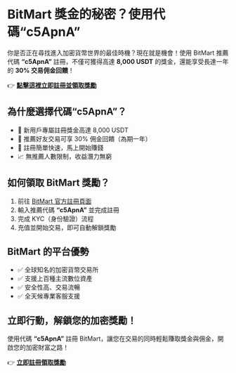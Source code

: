 <h1>BitMart 獎金的秘密？使用代碼“c5ApnA”</h1>

  <p>
    你是否正在尋找進入加密貨幣世界的最佳時機？現在就是機會！使用 BitMart 推薦代碼 <strong>“c5ApnA”</strong> 註冊，不僅可獲得高達 <strong>8,000 USDT</strong> 的獎金，還能享受長達一年的 <strong>30% 交易佣金回饋</strong>！
  </p>

  <p>
    👉 <strong><a href="https://www.bitmart.com/invite/c5ApnA/en" target="_blank" rel="noopener noreferrer">點擊這裡立即註冊並領取獎勵</a></strong>
  </p>

  <h2>為什麼選擇代碼“c5ApnA”？</h2>
  <ul>
    <li>🎁 新用戶專屬註冊獎金高達 8,000 USDT</li>
    <li>💸 推薦好友交易可享 30% 佣金回饋（為期一年）</li>
    <li>🚀 註冊簡單快速，馬上開始賺錢</li>
    <li>📈 無推薦人數限制，收益潛力無窮</li>
  </ul>

  <h2>如何領取 BitMart 獎勵？</h2>
  <ol>
    <li>前往 <a href="https://www.bitmart.com/invite/c5ApnA/en" target="_blank" rel="noopener noreferrer">BitMart 官方註冊頁面</a></li>
    <li>輸入推薦代碼 <strong>“c5ApnA”</strong> 並完成註冊</li>
    <li>完成 KYC（身份驗證）流程</li>
    <li>充值並開始交易，即可自動解鎖獎勵</li>
  </ol>

  <h2>BitMart 的平台優勢</h2>
  <ul>
    <li>✅ 全球知名的加密貨幣交易所</li>
    <li>✅ 支援上百種主流數位資產</li>
    <li>✅ 安全性高、交易流暢</li>
    <li>✅ 全天候專業客服支援</li>
  </ul>

  <h2>立即行動，解鎖您的加密獎勵！</h2>
  <p>
    使用代碼 <strong>“c5ApnA”</strong> 註冊 BitMart，讓您在交易的同時輕鬆賺取獎金與佣金，開啟您的加密財富之路！
  </p>

  <p>
    👉 <strong><a href="https://www.bitmart.com/invite/c5ApnA/en" target="_blank" rel="noopener noreferrer">立即註冊領取獎勵</a></strong>
  </p>

</body>
</html>
